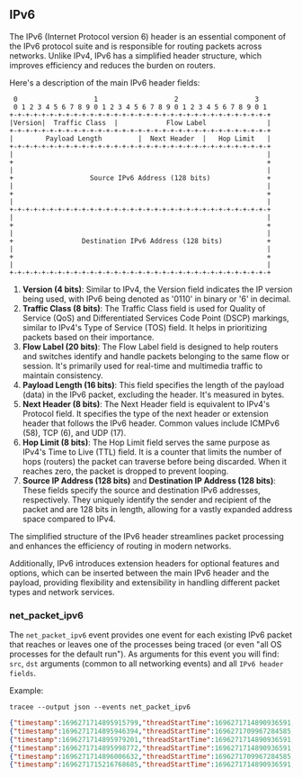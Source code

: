## IPv6

The IPv6 (Internet Protocol version 6) header is an essential component of the
IPv6 protocol suite and is responsible for routing packets across networks.
Unlike IPv4, IPv6 has a simplified header structure, which improves efficiency
and reduces the burden on routers.

Here's a description of the main IPv6 header fields:

```
 0                   1                   2                   3
 0 1 2 3 4 5 6 7 8 9 0 1 2 3 4 5 6 7 8 9 0 1 2 3 4 5 6 7 8 9 0 1
+-+-+-+-+-+-+-+-+-+-+-+-+-+-+-+-+-+-+-+-+-+-+-+-+-+-+-+-+-+-+-+-+
|Version|  Traffic Class  |            Flow Label               |
+-+-+-+-+-+-+-+-+-+-+-+-+-+-+-+-+-+-+-+-+-+-+-+-+-+-+-+-+-+-+-+-+
|        Payload Length         |  Next Header  |   Hop Limit   |
+-+-+-+-+-+-+-+-+-+-+-+-+-+-+-+-+-+-+-+-+-+-+-+-+-+-+-+-+-+-+-+-+
|                                                               |
+                                                               +
|                                                               |
+                   Source IPv6 Address (128 bits)              +
|                                                               |
+                                                               +
|                                                               |
+-+-+-+-+-+-+-+-+-+-+-+-+-+-+-+-+-+-+-+-+-+-+-+-+-+-+-+-+-+-+-+-+
|                                                               |
+                                                               +
|                                                               |
+                 Destination IPv6 Address (128 bits)           +
|                                                               |
+                                                               +
|                                                               |
+-+-+-+-+-+-+-+-+-+-+-+-+-+-+-+-+-+-+-+-+-+-+-+-+-+-+-+-+-+-+-+-+
```

1. **Version (4 bits)**: Similar to IPv4, the Version field indicates the IP version being used, with IPv6 being denoted as '0110' in binary or '6' in decimal.
2. **Traffic Class (8 bits)**: The Traffic Class field is used for Quality of Service (QoS) and Differentiated Services Code Point (DSCP) markings, similar to IPv4's Type of Service (TOS) field. It helps in prioritizing packets based on their importance.
3. **Flow Label (20 bits)**: The Flow Label field is designed to help routers and switches identify and handle packets belonging to the same flow or session. It's primarily used for real-time and multimedia traffic to maintain consistency.
4. **Payload Length (16 bits)**: This field specifies the length of the payload (data) in the IPv6 packet, excluding the header. It's measured in bytes.
5. **Next Header (8 bits)**: The Next Header field is equivalent to IPv4's Protocol field. It specifies the type of the next header or extension header that follows the IPv6 header. Common values include ICMPv6 (58), TCP (6), and UDP (17).
6. **Hop Limit (8 bits)**: The Hop Limit field serves the same purpose as IPv4's Time to Live (TTL) field. It is a counter that limits the number of hops (routers) the packet can traverse before being discarded. When it reaches zero, the packet is dropped to prevent looping.
7. **Source IP Address (128 bits)** and **Destination IP Address (128 bits)**: These fields specify the source and destination IPv6 addresses, respectively. They uniquely identify the sender and recipient of the packet and are 128 bits in length, allowing for a vastly expanded address space compared to IPv4.

The simplified structure of the IPv6 header streamlines packet processing and
enhances the efficiency of routing in modern networks.

Additionally, IPv6 introduces extension headers for optional features and
options, which can be inserted between the main IPv6 header and the payload,
providing flexibility and extensibility in handling different packet types and
network services.

### net_packet_ipv6

The `net_packet_ipv6` event provides one event for each existing IPv6 packet
that reaches or leaves one of the processes being traced (or even "all OS
processes for the default run"). As arguments for this event you will find:
`src`, `dst` arguments (common to all networking events) and all `IPv6 header
fields`.

Example:

```console
tracee --output json --events net_packet_ipv6
```

```json
{"timestamp":1696271714895915799,"threadStartTime":1696271714890936591,"processorId":7,"processId":1105201,"cgroupId":5650,"threadId":1105201,"parentProcessId":1098248,"hostProcessId":1105201,"hostThreadId":1105201,"hostParentProcessId":1098248,"userId":1000,"mountNamespace":4026531841,"pidNamespace":4026531836,"processName":"nc","executable":{"path":""},"hostName":"rugged","containerId":"","container":{},"kubernetes":{},"eventId":"2001","eventName":"net_packet_ipv6","matchedPolicies":[""],"argsNum":3,"returnValue":0,"syscall":"socket","stackAddresses":[0],"contextFlags":{"containerStarted":false,"isCompat":false},"threadEntityId":520127464,"processEntityId":520127464,"parentEntityId":129643807,"args":[{"name":"src","type":"const char*","value":"fd12:3456:789a::1"},{"name":"dst","type":"const char*","value":"fd12:3456:789a::2"},{"name":"proto_ipv6","type":"trace.ProtoIPv6","value":{"version":6,"trafficClass":0,"flowLabel":917134,"length":40,"nextHeader":"TCP","hopLimit":64,"srcIP":"fd12:3456:789a::1","dstIP":"fd12:3456:789a::2"}}]}
{"timestamp":1696271714895946394,"threadStartTime":1696271709967284585,"processorId":7,"processId":1105169,"cgroupId":5650,"threadId":1105169,"parentProcessId":1037836,"hostProcessId":1105169,"hostThreadId":1105169,"hostParentProcessId":1037836,"userId":1000,"mountNamespace":4026531841,"pidNamespace":4026531836,"processName":"nc","executable":{"path":""},"hostName":"rugged","containerId":"","container":{},"kubernetes":{},"eventId":"2001","eventName":"net_packet_ipv6","matchedPolicies":[""],"argsNum":3,"returnValue":0,"syscall":"","stackAddresses":[0],"contextFlags":{"containerStarted":false,"isCompat":false},"threadEntityId":2333477623,"processEntityId":2333477623,"parentEntityId":2142180145,"args":[{"name":"src","type":"const char*","value":"fd12:3456:789a::1"},{"name":"dst","type":"const char*","value":"fd12:3456:789a::2"},{"name":"proto_ipv6","type":"trace.ProtoIPv6","value":{"version":6,"trafficClass":0,"flowLabel":917134,"length":40,"nextHeader":"TCP","hopLimit":64,"srcIP":"fd12:3456:789a::1","dstIP":"fd12:3456:789a::2"}}]}
{"timestamp":1696271714895979201,"threadStartTime":1696271714890936591,"processorId":7,"processId":1105201,"cgroupId":5650,"threadId":1105201,"parentProcessId":1098248,"hostProcessId":1105201,"hostThreadId":1105201,"hostParentProcessId":1098248,"userId":1000,"mountNamespace":4026531841,"pidNamespace":4026531836,"processName":"nc","executable":{"path":""},"hostName":"rugged","containerId":"","container":{},"kubernetes":{},"eventId":"2001","eventName":"net_packet_ipv6","matchedPolicies":[""],"argsNum":3,"returnValue":0,"syscall":"","stackAddresses":[0],"contextFlags":{"containerStarted":false,"isCompat":false},"threadEntityId":520127464,"processEntityId":520127464,"parentEntityId":129643807,"args":[{"name":"src","type":"const char*","value":"fd12:3456:789a::2"},{"name":"dst","type":"const char*","value":"fd12:3456:789a::1"},{"name":"proto_ipv6","type":"trace.ProtoIPv6","value":{"version":6,"trafficClass":0,"flowLabel":362266,"length":40,"nextHeader":"TCP","hopLimit":64,"srcIP":"fd12:3456:789a::2","dstIP":"fd12:3456:789a::1"}}]}
{"timestamp":1696271714895998772,"threadStartTime":1696271714890936591,"processorId":7,"processId":1105201,"cgroupId":5650,"threadId":1105201,"parentProcessId":1098248,"hostProcessId":1105201,"hostThreadId":1105201,"hostParentProcessId":1098248,"userId":1000,"mountNamespace":4026531841,"pidNamespace":4026531836,"processName":"nc","executable":{"path":""},"hostName":"rugged","containerId":"","container":{},"kubernetes":{},"eventId":"2001","eventName":"net_packet_ipv6","matchedPolicies":[""],"argsNum":3,"returnValue":0,"syscall":"socket","stackAddresses":[0],"contextFlags":{"containerStarted":false,"isCompat":false},"threadEntityId":520127464,"processEntityId":520127464,"parentEntityId":129643807,"args":[{"name":"src","type":"const char*","value":"fd12:3456:789a::1"},{"name":"dst","type":"const char*","value":"fd12:3456:789a::2"},{"name":"proto_ipv6","type":"trace.ProtoIPv6","value":{"version":6,"trafficClass":0,"flowLabel":917134,"length":32,"nextHeader":"TCP","hopLimit":64,"srcIP":"fd12:3456:789a::1","dstIP":"fd12:3456:789a::2"}}]}
{"timestamp":1696271714896006632,"threadStartTime":1696271709967284585,"processorId":7,"processId":1105169,"cgroupId":5650,"threadId":1105169,"parentProcessId":1037836,"hostProcessId":1105169,"hostThreadId":1105169,"hostParentProcessId":1037836,"userId":1000,"mountNamespace":4026531841,"pidNamespace":4026531836,"processName":"nc","executable":{"path":""},"hostName":"rugged","containerId":"","container":{},"kubernetes":{},"eventId":"2001","eventName":"net_packet_ipv6","matchedPolicies":[""],"argsNum":3,"returnValue":0,"syscall":"","stackAddresses":[0],"contextFlags":{"containerStarted":false,"isCompat":false},"threadEntityId":2333477623,"processEntityId":2333477623,"parentEntityId":2142180145,"args":[{"name":"src","type":"const char*","value":"fd12:3456:789a::1"},{"name":"dst","type":"const char*","value":"fd12:3456:789a::2"},{"name":"proto_ipv6","type":"trace.ProtoIPv6","value":{"version":6,"trafficClass":0,"flowLabel":917134,"length":32,"nextHeader":"TCP","hopLimit":64,"srcIP":"fd12:3456:789a::1","dstIP":"fd12:3456:789a::2"}}]}
{"timestamp":1696271715216768685,"threadStartTime":1696271714890936591,"processorId":4,"processId":1105201,"cgroupId":5650,"threadId":1105201,"parentProcessId":1098248,"hostProcessId":1105201,"hostThreadId":1105201,"hostParentProcessId":1098248,"userId":1000,"mountNamespace":4026531841,"pidNamespace":4026531836,"processName":"nc","executable":{"path":""},"hostName":"rugged","containerId":"","container":{},"kubernetes":{},"eventId":"2001","eventName":"net_packet_ipv6","matchedPolicies":[""],"argsNum":3,"returnValue":0,"syscall":"write","stackAddresses":[0],"contextFlags":{"containerStarted":false,"isCompat":false},"threadEntityId":520127464,"processEntityId":520127464,"parentEntityId":129643807,"args":[{"name":"src","type":"const char*","value":"fd12:3456:789a::1"},{"name":"dst","type":"const char*","value":"fd12:3456:789a::2"},{"name":"proto_ipv6","type":"trace.ProtoIPv6","value":{"version":6,"trafficClass":0,"flowLabel":917134,"length":34,"nextHeader":"TCP","hopLimit":64,"srcIP":"fd12:3456:789a::1","dstIP":"fd12:3456:789a::2"}}]}
```

